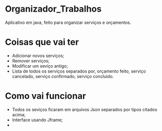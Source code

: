 # Organizador_Trabalhos
Aplicativo em java, feito para organizar serviços e orçamentos.

# Coisas que vai ter
* Adicionar novos serviços;
* Remover serviços;
* Modificar um seviço antigo;
* Lista de todos os serviços separados por, orçamento feito, serviço cancelado, serviço confirmado, serviço concluido.

# Como vai funcionar
* Todos os seviços ficaram em arquivos Json separados por tipos citados acima;
* Interface usando Jframe;
* 